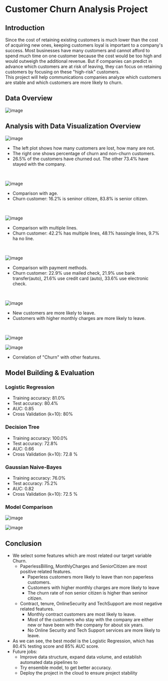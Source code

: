 # Customer Churn Analysis Project
## Introduction
Since the cost of retaining existing customers is much lower than the cost of acquiring new ones, keeping customers loyal is important to a company's success. Most businesses have
many customers and cannot afford to spend much time on one customer because the cost would be too high and would outweigh the additional revenue. But if companies can predict
in advance which customers are at risk of leaving, they can focus on retaining customers by focusing on these "high-risk" customers.
<br>
This project will help communications companies analyze which customers are stable and which customers are more likely to churn.
## Data Overview
![image](https://github.com/jdenggao/customer-churn-analysis/assets/112433825/92fcac06-5a21-4d68-925b-8227e7b07d7a)
## Analysis with Data Visualization Overview
![image](https://github.com/jdenggao/customer-churn-analysis/assets/112433825/c1e2fa2f-3375-4299-b2e4-337b2ac3b859)
- The left plot shows how many customers are lost, how many are not.
- The right one shows percentage of churn and non-churn customers.
- 26.5% of the customers have churned out. The other 73.4% have stayed with the company.
<br>

![image](https://github.com/jdenggao/customer-churn-analysis/assets/112433825/6694a520-fd03-46ab-9041-ef56cd60ca34)
- Comparison with age.
- Churn customer: 16.2% is seninor citizen, 83.8% is senior citizen.
<br>

![image](https://github.com/jdenggao/customer-churn-analysis/assets/112433825/88a31252-a1d5-4ad2-aa7d-af1550a8bc5b)
- Comparison with multiple lines.
- Churn customer: 42.2% has multiple lines, 48.1% hassingle lines, 9.7% ha no line.
<br>

![image](https://github.com/jdenggao/customer-churn-analysis/assets/112433825/73aefea5-b445-42c7-8254-488705f7adab)
- Comparison with payment methods.
- Churn customer: 22.9% use mailed check, 21.9% use bank transfer(auto), 21.6% use credit card (auto), 33.6% use electronic check.
<br>

![image](https://github.com/jdenggao/customer-churn-analysis/assets/112433825/a7fc65d8-fb16-43df-9dc9-238ca7621766)
- New customers are more likely to leave.
- Customers with higher monthly charges are more likely to leave.

<br>

![image](https://github.com/jdenggao/customer-churn-analysis/assets/112433825/2866dcea-1973-45ac-ae8a-fe6bd3cdfb61)

![image](https://github.com/jdenggao/customer-churn-analysis/assets/112433825/f05f1c77-1db5-4fcc-9e7e-56e949ec6532)
- Correlation of "Churn" with other features.
## Model Building & Evaluation
### Logistic Regression
- Training accuracy: 81.0%
- Test accuracy: 80.4%
- AUC: 0.85
- Cross Validation (k=10): 80%
### Decision Tree
- Training accuracy: 100.0%
- Test accuracy: 72.8%
- AUC: 0.66
- Cross Validation (k=10): 72.8 %
### Gaussian Naive-Bayes
- Training accuracy: 76.0%
- Test accuracy: 75.2%
- AUC: 0.82
- Cross Validation (k=10): 72.5 %
### Model Comparison
![image](https://github.com/jdenggao/customer-churn-analysis/assets/112433825/1aa1d473-948b-4c72-bbb3-0867d971cedc)

![image](https://github.com/jdenggao/customer-churn-analysis/assets/112433825/040402cb-6b9d-42b7-b765-aec6ef161b45)
## Conclusion
- We select some features which are most related our target variable Churn.
  - PaperlessBilling, MonthlyCharges and SeniorCitizen are most positive related features.
    - Paperless customers more likely to leave than non paperless customers.
    - Customers with higher monthly charges are more likely to leave
    - The churn rate of non senior citizen is higher than seninor citizen.
  - Contract, tenure, OnlineSecurity and TechSupport are most negative related features.
    - Monthly contract customers are most likely to leave.
    - Most of the customers who stay with the company are either new or have been with the company for about six years.
    - No Online Security and Tech Support services are more likely to leave.
- As we can see, the best model is the Logistic Regression, which has 80.4% testing score and 85% AUC score.
- Future jobs:
  - Improve data structure, expand data volume, and establish automated data pipelines to
  - Try ensemble model, to get better accuracy.
  - Deploy the project in the cloud to ensure project stability
